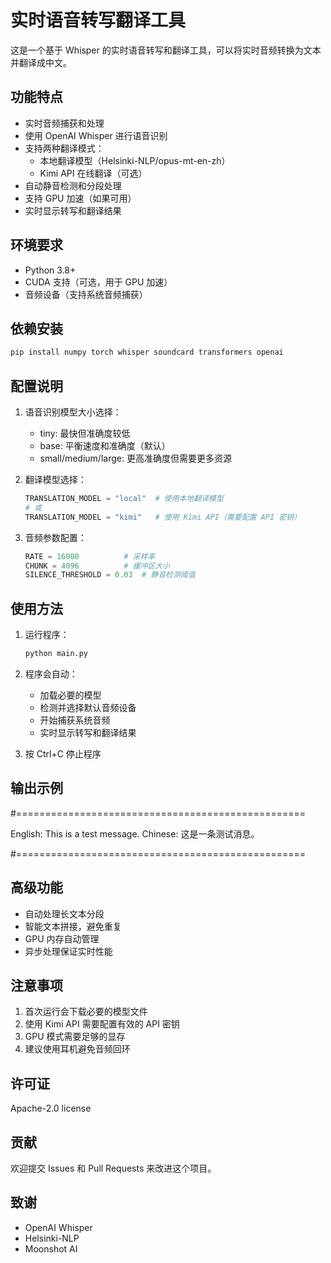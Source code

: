 # 实时语音转写翻译工具

这是一个基于 Whisper 的实时语音转写和翻译工具，可以将实时音频转换为文本并翻译成中文。

## 功能特点

- 实时音频捕获和处理
- 使用 OpenAI Whisper 进行语音识别
- 支持两种翻译模式：
  - 本地翻译模型（Helsinki-NLP/opus-mt-en-zh）
  - Kimi API 在线翻译（可选）
- 自动静音检测和分段处理
- 支持 GPU 加速（如果可用）
- 实时显示转写和翻译结果

## 环境要求

- Python 3.8+
- CUDA 支持（可选，用于 GPU 加速）
- 音频设备（支持系统音频捕获）

## 依赖安装

```bash
pip install numpy torch whisper soundcard transformers openai
```

## 配置说明

1. 语音识别模型大小选择：
   - tiny: 最快但准确度较低
   - base: 平衡速度和准确度（默认）
   - small/medium/large: 更高准确度但需要更多资源

2. 翻译模型选择：
   ```python
   TRANSLATION_MODEL = "local"  # 使用本地翻译模型
   # 或
   TRANSLATION_MODEL = "kimi"   # 使用 Kimi API（需要配置 API 密钥）
   ```

3. 音频参数配置：
   ```python
   RATE = 16000          # 采样率
   CHUNK = 4096          # 缓冲区大小
   SILENCE_THRESHOLD = 0.03  # 静音检测阈值
   ```

## 使用方法

1. 运行程序：
   ```bash
   python main.py
   ```

2. 程序会自动：
   - 加载必要的模型
   - 检测并选择默认音频设备
   - 开始捕获系统音频
   - 实时显示转写和翻译结果

3. 按 Ctrl+C 停止程序

## 输出示例
#==================================================

English: This is a test message.
Chinese: 这是一条测试消息。

#==================================================

## 高级功能

- 自动处理长文本分段
- 智能文本拼接，避免重复
- GPU 内存自动管理
- 异步处理保证实时性能

## 注意事项

1. 首次运行会下载必要的模型文件
2. 使用 Kimi API 需要配置有效的 API 密钥
3. GPU 模式需要足够的显存
4. 建议使用耳机避免音频回环

## 许可证

Apache-2.0 license

## 贡献

欢迎提交 Issues 和 Pull Requests 来改进这个项目。

## 致谢

- OpenAI Whisper
- Helsinki-NLP
- Moonshot AI
